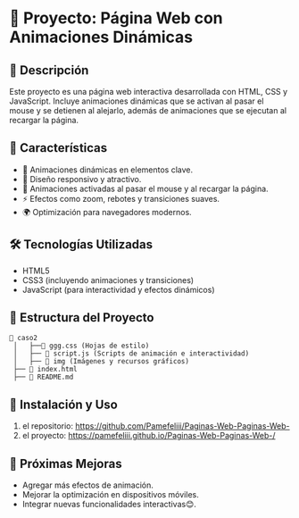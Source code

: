 # 📌 Proyecto: Página Web con Animaciones Dinámicas

## 📖 Descripción
Este proyecto es una página web interactiva desarrollada con HTML, CSS y JavaScript. Incluye animaciones dinámicas que se activan al pasar el mouse y se detienen al alejarlo, además de animaciones que se ejecutan al recargar la página.

## 🚀 Características
- 🌟 Animaciones dinámicas en elementos clave.
- 🎨 Diseño responsivo y atractivo.
- 🔄 Animaciones activadas al pasar el mouse y al recargar la página.
- ⚡ Efectos como zoom, rebotes y transiciones suaves.
- 🌍 Optimización para navegadores modernos.

## 🛠️ Tecnologías Utilizadas
- HTML5
- CSS3 (incluyendo animaciones y transiciones)
- JavaScript (para interactividad y efectos dinámicos)

## 📂 Estructura del Proyecto
```
📁 caso2
 │   ├──📄 ggg.css (Hojas de estilo)
 │   ├── 📄 script.js (Scripts de animación e interactividad)
 │   ├── 📁 img (Imágenes y recursos gráficos)
 ├── 📄 index.html
 ├── 📄 README.md
```

## 🔧 Instalación y Uso
1. el repositorio:
  https://github.com/Pamefeliii/Paginas-Web-Paginas-Web-
2. el proyecto:
   https://pamefeliii.github.io/Paginas-Web-Paginas-Web-/
   
 
## 🎯 Próximas Mejoras
- Agregar más efectos de animación.
- Mejorar la optimización en dispositivos móviles.
- Integrar nuevas funcionalidades interactivas😊.



